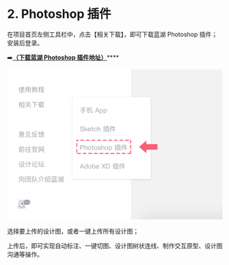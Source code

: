 # 2. Photoshop 插件

在项目首页左侧工具栏中，点击【相关下载】，即可下载蓝湖 Photoshop 插件；安装后登录。

➡️[**（下载蓝湖 Photoshop 插件地址）**](https://lanhuapp.com/ps)\*\*\*\*

![](../../.gitbook/assets/1%20%281%29.png)

  
选择要上传的设计图，或者一键上传所有设计图；

上传后，即可实现自动标注、一键切图、设计图树状连线、制作交互原型、设计图沟通等操作。

